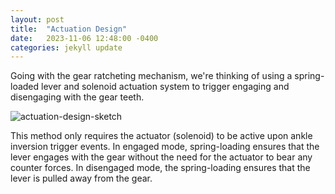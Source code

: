 ```yaml
---
layout: post
title:  "Actuation Design"
date:   2023-11-06 12:48:00 -0400
categories: jekyll update
---
```


Going with the gear ratcheting mechanism, we're thinking of using a spring-loaded lever and solenoid actuation system to trigger engaging and disengaging with the gear teeth.

![actuation-design-sketch]({{site.baseurl}}/assets/images/actuation_design_sketch.png)

This method only requires the actuator (solenoid) to be active upon ankle inversion trigger events. In engaged mode, spring-loading ensures that the lever engages with the gear without the need for the actuator to bear any counter forces. In disengaged mode, the spring-loading ensures that the lever is pulled away from the gear.
